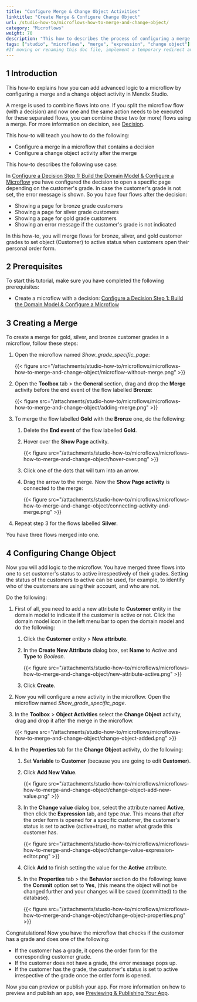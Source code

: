 ```yaml
---
title: "Configure Merge & Change Object Activities"
linktitle: "Create Merge & Configure Change Object"
url: /studio-how-to/microflows-how-to-merge-and-change-object/
category: "Microflows"
weight: 70
description: "This how to describes the process of configuring a merge and a change object activity in Mendix Studio."
tags: ["studio", "microflows", "merge", "expression", "change object"]
#If moving or renaming this doc file, implement a temporary redirect and let the respective team know they should update the URL in the product. See Mapping to Products for more details.
---
```


## 1 Introduction 

This how-to explains how you can add advanced logic to a microflow by configuring a merge and a change object activity in Mendix Studio. 

A merge is used to combine flows into one. If you split the microflow flow (with a decision) and now one and the same action needs to be executed for these separated flows, you can combine these two (or more) flows using a merge. For more information on decision, see [Decision](/studio/microflows-decision/).

This how-to will teach you how to do the following:

* Configure a merge in a microflow that contains a decision
* Configure a change object activity after the merge

This how-to describes the following use case: 

In [Configure a Decision Step 1: Build the Domain Model & Configure a Microflow](/studio-how-to/microflows-how-to-configure-decision-p1/) you have configured the decision to open a specific page depending on the customer's grade. In case the customer's grade is not set, the error message is shown. So you have four flows after the decision: 

* Showing a page for bronze  grade customers
* Showing a page for silver grade customers
* Showing a page for gold grade customers
* Showing an error message if the customer's grade is not indicated

In this how-to, you will merge flows for bronze, silver, and gold customer grades to set object (Customer) to active status when customers open their personal order form. 

## 2 Prerequisites

To start this tutorial, make sure you have completed the following prerequisites:

* Create a microflow with a decision: [Configure a Decision Step 1: Build the Domain Model & Configure a Microflow](/studio-how-to/microflows-how-to-configure-decision-p1/)

## 3 Creating a Merge

To create a merge for gold, silver, and bronze customer grades in a microflow, follow these steps:

1. Open the microflow named *Show_grade_specific_page*:

    {{< figure src="/attachments/studio-how-to/microflows/microflows-how-to-merge-and-change-object/microflow-without-merge.png" >}}

2. Open the **Toolbox** tab > the **General** section, drag and drop the **Merge** activity before the end event of the flow labelled **Bronze**:

    {{< figure src="/attachments/studio-how-to/microflows/microflows-how-to-merge-and-change-object/adding-merge.png" >}}

3. To merge the flow labelled **Gold** with the **Bronze** one, do the following:

    1. Delete the **End event** of the flow labelled **Gold**.
    2. Hover over the **Show Page** activity.

        {{< figure src="/attachments/studio-how-to/microflows/microflows-how-to-merge-and-change-object/hover-over.png" >}}

    3. Click one of the dots that will turn into an arrow.
    4. Drag the arrow to the merge. Now the **Show Page activity** is connected to the merge:

        {{< figure src="/attachments/studio-how-to/microflows/microflows-how-to-merge-and-change-object/connecting-activity-and-merge.png" >}}

4. Repeat step 3 for the flows labelled **Silver**. 

You have three flows merged into one.

## 4 Configuring Change Object

Now you will add logic to the microflow. You have merged three flows into one to set customer's status to active irrespectively of their grades. Setting the status of the customers to active can be used, for example, to identify who of the customers are using their account, and who are not.

 Do the following:

1. First of all, you need to add a new attribute to **Customer** entity in the domain model to indicate if the customer is active or not. Click the domain model icon in the left menu bar to open the domain model and do the following:

    1. Click the **Customer** entity > **New attribute**.
    2. In the **Create New Attribute** dialog box, set **Name** to *Active* and **Type** to *Boolean*.

        {{< figure src="/attachments/studio-how-to/microflows/microflows-how-to-merge-and-change-object/new-attribute-active.png" >}}

    3. Click **Create**.

2. Now you will configure a new activity in the microflow. Open the microflow named *Show_grade_specific_page*.
3. In the **Toolbox** > **Object Activities** select the **Change Object** activity, drag and drop it after the merge in the microflow.

    {{< figure src="/attachments/studio-how-to/microflows/microflows-how-to-merge-and-change-object/change-object-added.png" >}}

4. In the **Properties** tab for the **Change Object** activity, do the following:

    1. Set **Variable** to **Customer** (because you are going to edit **Customer**).
    2. Click **Add New Value**.

        {{< figure src="/attachments/studio-how-to/microflows/microflows-how-to-merge-and-change-object/change-object-add-new-value.png" >}}

    3. In the **Change value** dialog box, select the attribute named **Active**, then click the **Expression** tab, and type *true*. This means that after the order form is opened for a specific customer, the customer's status is set to active (active=true), no matter what grade this customer has.

        {{< figure src="/attachments/studio-how-to/microflows/microflows-how-to-merge-and-change-object/change-value-expression-editor.png" >}}

    4. Click **Add** to finish setting the value for the **Active** attribute.
    5. In the **Properties** tab > the **Behavior** section do the following: leave the **Commit** option set to **Yes**, (this means the object will not be changed further and your changes will be saved (committed) to the database). 

        {{< figure src="/attachments/studio-how-to/microflows/microflows-how-to-merge-and-change-object/change-object-properties.png" >}}

Congratulations! Now you have the microflow that checks if the customer has a grade and does one of the following:

* If the customer has a grade, it opens the order form for the corresponding customer grade.
* If the customer does not have a grade, the error message pops up.
* If the customer has the grade, the customer's status is set to active irrespective of the grade once the order form is opened.

Now you can preview or publish your app. For more information on how to preview and publish an app, see [Previewing & Publishing Your App](/studio/publishing-app/).
